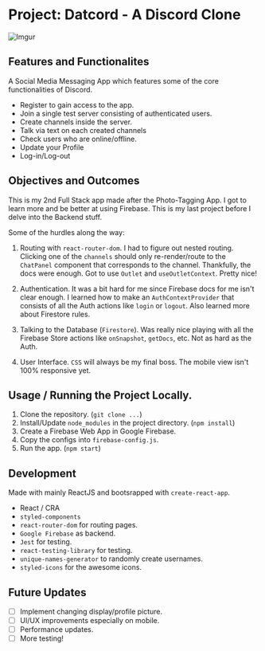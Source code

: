 # Project: Datcord - A Discord Clone

![Imgur](https://i.imgur.com/zlSAMWu.png)

## Features and Functionalites

A Social Media Messaging App which features some of the core functionalities of Discord.

- Register to gain access to the app.
- Join a single test server consisting of authenticated users.
- Create channels inside the server.
- Talk via text on each created channels
- Check users who are online/offline.
- Update your Profile
- Log-in/Log-out

## Objectives and Outcomes

This is my 2nd Full Stack app made after the Photo-Tagging App. I got to learn more and be better at using Firebase. This is my last project before I delve into the Backend stuff.

Some of the hurdles along the way:

1. Routing with `react-router-dom`. I had to figure out nested routing. Clicking one of the `channels` should only re-render/route to the `ChatPanel` component that corresponds to the channel. Thankfully, the docs were enough. Got to use `Outlet` and `useOutletContext`. Pretty nice!

2. Authentication. It was a bit hard for me since Firebase docs for me isn't clear enough. I learned how to make an `AuthContextProvider` that consists of all the Auth actions like `login` or `logout`. Also learned more about Firestore rules.

3. Talking to the Database (`Firestore`). Was really nice playing with all the Firebase Store actions like `onSnapshot`, `getDocs`, etc. Not as hard as the Auth.

4. User Interface. `CSS` will always be my final boss. The mobile view isn't 100% responsive yet.

## Usage / Running the Project Locally.

1. Clone the repository. (`git clone ...`)
2. Install/Update `node_modules` in the project directory. (`npm install`)
3. Create a Firebase Web App in Google Firebase.
4. Copy the configs into `firebase-config.js`.
5. Run the app. (`npm start`)

## Development

Made with mainly ReactJS and bootsrapped with `create-react-app`.

- React / CRA
- `styled-components`
- `react-router-dom` for routing pages.
- `Google Firebase` as backend.
- `Jest` for testing.
- `react-testing-library` for testing.
- `unique-names-generator` to randomly create usernames.
- `styled-icons` for the awesome icons.

## Future Updates

- [ ] Implement changing display/profile picture.
- [ ] UI/UX improvements especially on mobile.
- [ ] Performance updates.
- [ ] More testing!
